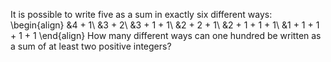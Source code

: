 It is possible to write five as a sum in exactly six different ways:
\begin{align}
&4 + 1\\
&3 + 2\\
&3 + 1 + 1\\
&2 + 2 + 1\\
&2 + 1 + 1 + 1\\
&1 + 1 + 1 + 1 + 1
\end{align}
How many different ways can one hundred be written as a sum of at least two positive integers?